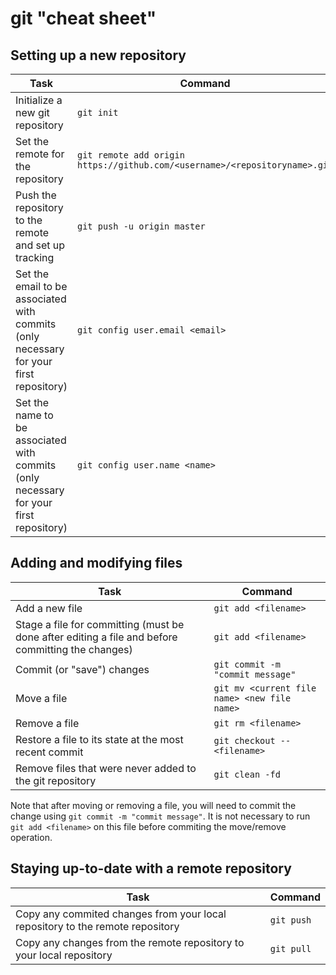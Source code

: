 # git "cheat sheet"

## Setting up a new repository

| Task       | Command    |
|------------|------------|
| Initialize a new git repository | `git init` |
| Set the remote for the repository | `git remote add origin https://github.com/<username>/<repositoryname>.git`  |
| Push the repository to the remote and set up tracking | `git push -u origin master` |
| Set the email to be associated with commits (only necessary for your first repository) | `git config user.email <email>` |
| Set the name to be associated with commits (only necessary for your first repository) | `git config user.name <name>` |

## Adding and modifying files

| Task       | Command    |
|------------|------------|
| Add a new file | `git add <filename>` |
| Stage a file for committing (must be done after editing a file and before committing the changes) | `git add <filename>` |
| Commit (or "save") changes | `git commit -m "commit message" ` | 
| Move a file | `git mv <current file name> <new file name>` | 
| Remove a file | `git rm <filename>` |
| Restore a file to its state at the most recent commit | `git checkout -- <filename>` |
| Remove files that were never added to the git repository | `git clean -fd` |

Note that after moving or removing a file, you will need to commit the change using `git commit -m "commit message"`. It is not necessary to run `git add <filename>` on this file before commiting the move/remove operation.

## Staying up-to-date with a remote repository

| Task       | Command    |
|------------|------------|
| Copy any commited changes from your local repository to the remote repository | `git push` |
| Copy any changes from the remote repository to your local repository | `git pull` |
